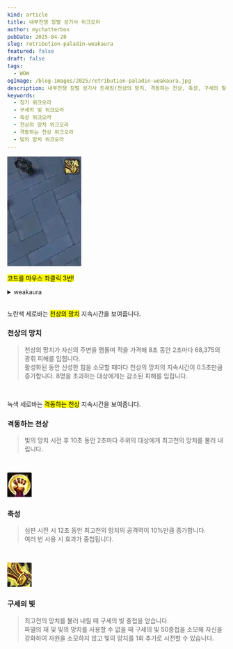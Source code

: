 ```yaml
---
kind: article
title: 내부전쟁 징벌 성기사 위크오라
author: mychatterbox
pubDate: 2025-04-20
slug: retribution-paladin-weakaura
featured: false
draft: false
tags:
  - WOW
ogImage: /blog-images/2025/retribution-paladin-weakaura.jpg
description: 내부전쟁 징벌 성기사 트래킹(천상의 망치, 격동하는 천상, 축성, 구세의 빛) 위크오라 입니다.
keywords:
  - 징기 위크오라
  - 구세의 빛 위크오라
  - 축성 위크오라
  - 천상의 망치 위크오라
  - 격동하는 천상 위크오라
  - 빛의 망치 위크오라
---
```


![징기 위크오라](../../assets/blog-images/2025/retribution-paladin-weakaura.webp)

<mark>코드를 마우스 좌클릭 3번!</mark>

<details>
<summary>weakaura</summary>
!WA:2!TM16ZTX11Dbb)OcJtkjKmJSSJ1AMygbzkk(s0uASCdajijKibPwa9kwQy3f7fyxtGDxV7csczR0AAhxg34ex04ALg)ibonUo11jbPX2zgNuh(H4zCMP9eg3w1mt70Yp0pyl)HY)bCpN7UlaOi10p0YziW9X5EUN79EU)o)oxe6mrDuosFdC0(gnA5OQrvx5ZTUIPTkZoHC(5vTnTS6irj9lDjzBvHSMMLC1TuwuUOzQXRn3qPzYtixm1AYvC1mTN1Yv30WjsTI2MvSsL30qzKbhP)(hQHSrES)5m1nCvglz6SjfB4njJzwY0(eHcfk8GvSlzDNAUUwoh7WhMMH(0npCZP4WdBlNNR(reDCLTDJOuq3q3rlsc8l3il7ARxSiZ2zF9y7x8PQRYuQuOq2Qwm7Pso9CtC6Pt4IveLRylp4YowSsLsP6ezDNkkSfygUzqP1xQrUXINjBUmzJlMTzxZzZWUeZmxYPNorfCgvSkjxLzlY7vzkMCjxnrd5YmC9xXW3eISbUIz2gYLodAAO1)A1Kn0lltlKrGF)jwLj7WY4AZmk6QDRqxjmmnyRPIMhjroYyTDy4gPQZYKO0sb6jrzzDJjG7fha0d8fGdaXWV746BXEbV5Cx1XfHiRi)Sjrjtz1js4OFjwxILRGhNrsGBe57coCeX8LKDCOskUYLWLfvCnfF)aVJQWHdpx4(77iIo5rrcR4DmQv377KQfzwDM5rQiBZeMOsPscNvt3Lv3Mp7K1lY9n8fpdAf38QELNTqbhM7UuCyLr7wCG(6VVHQ7AM3FrS3qVXE6wx1QJR9Qp3h(2)iHp(PF7p6LUYhV8pRMdRubUNfePrbB8aa3pLDLdVHNt3eut0mRKzmXKjtpyfD1gJeRs5z1v)stF(k(oIPmWzpSDvpZyQ3D(V6e7a)tb37lOxmI9sbD8uZ)v(pWoQthk6E(7n0nkyA7DQgruUKLMC4O5pXkhPUokvgZk25z31oGBQ2LkjE0tp0iYwnKvF4koUm1z0n2jmP6UGDbrwlpE9s1CrJmlQBXKS6ipkIz5SSLCpTLQSld2pCBB9kstLE4rGpn6ufb6ic0zpkEJ26ziN9CmJf6lpDaoMPkZr44cp6LfeeIGMTG(X7V3b6xq1mc2IW2i9dPFrCahq)bp(OcYgQcD)y5l4)x3XeqnqDnY23v7neHzOwt1mNNHjbr)f9a7(nrp2ptTk0Ta0pZrBvYa43m1vD2NYWdn0i3)W4cxaUNiWEJSbkzYLqKGmExELG7a2h8zH7gUt4UG9a3o0DeuRFFOlrUsS6ehqUImdMTE(mAMloRHeSFR7ym)TAH5SnlAZCCeoaxJXiDTMnEBMxnn67S84YvvWwMFnsvobnlrZ2ABsZR7W)kq30Qkh6lMFEPAnh2EVLt978SXv6CDuGzKDZRLlVjczOr1NKUE4vxYgvYSgLQkHR9gLBjy0(H9ypvCXzqanBCmEMdTrG7tw7UnjNfXpKDnTJ(Gw7Uyln3QzClLoaODVA0ophaBFkdo69p4O9J7fhUrBddNxplFpdAZkJ1yAqbjskWGSjC3x3ZoEyuZZJ)tNB0btP9bL5ZdoDQsnWr3Mjueh79erbxiIm0TO7inu1DE4kgiC)cSbLnQAf1)MGhO60Mf1ZBD0cCjmnoGpwBmU)RnZTITHGFBp0qxK8cdQn8fjFqRoL5Q2xDZG(4V(oGp3RTULVVG3n2dEx7yNWxeISX8mMvCcJ0vKUIRHHvCKDjmAC9FFFkO3J1f01AiglHusBxgQfwZdvjNjh1iSpitoc2nSpGxU8nJ95hXn3c6o6kLyAbIZq4u4(HUQrkN30k3P194Iac54F4H6KZkNREzwolBwEDcRmS1DSfzC8la9uRzFDFVowc3iTv2unhTeLwN3ztu2eXpD2zT2nVrmSVjb7L)S6QUAjIJv3Wtv6lXu5n(4wF(B0muIvuoF1CfkzAARTkxacuuVqvisDBtxCYjSVePNnDYTzfz5xqKuMQvSB00OwfDQ1ZNZvdpB1WRMvHUSXnusuR7(gnkVAHQZ7kFqOVW18f1WvmTS5IAwD4T7OjJ34BrMXkQ3(dpc059cD867WVvpH9Bn0A82wepDpRTS1YN1VG3(HVdH0ABst(JHSco3MzpD2PtLo5QEcLZIoMgm7SZ1smkq7N1xjNZxjBYAcAurJPxuZ9ulhelsco0k72w3Gddq8b4OAgiRhBnROuzoPbCPQsyJ5LQ1SnPe2MLy0yw2h5mVK9LqcoiNRDA7XWyqQ713Sk6rXbNVsSNboCxpHeWfb6Vh4hggluxvh5OLhjUuLp0MyYZBGwRwnRfSAXDXUGhNrUgga1G9CXNo(4PsJ1tGaZCJRERHV3Br8ha9XL(ehShX8AS8ZpcS7E3XYliBRlJNedgp94k82Doi2ZndVDDZMa(IlixQclm2Ey4TtqbdG3jKDEnzJIiOApW7iTmcXGhyUvHQ9aVLNGWphENWWVyFDH9B1bUEI7ZnazhiVKgK613HIdhrsrVSLPTB9w8cwk0bBcd6H)PxOviCh6kKdpW8bUUg9bgV(wh(IXeC1ygCvr)vYeP5jq8DhJIaq8a2QM6Rv)Oo7pMW9TvPgERs12FnNpF47TJfsZHFrH(6tW10XLClpqZMJrn39Jz3nxzio)MMaSomEJ4ZNp9qjp5iZXwuS1LAXfjKQtz1rBmg5FyD7NfJ7hNyKCSPmlvv4qcZGHiHrtqe7GPddFEIf)1Ze)G)VZnhULiT4akV0oHhqzaIY7iyWPwgXCinAKxG1EcUnsN5JR7qEIQBXzr3qlXLmnlt8ZhkbHnlbpyaV5713(diZ0JWKL0lxMHS3cuymHbxhHFZpF1X9taX7gEG7ngOuKciajGXG4HHPIGhae9CMwDum)Kd1G3xIcGtPhrPaU3WV8)jCYEAGaQ5zjPKLCKS2RErdtBMFcJ8wtABBA7iTAWsLsLqBLbGz4mNtuDHjhAXYN9(HzBYxgMtcoLsfpQX)oAEHOFDIEYNbjMSgNfeZXJz2QEmZIZJ7tu8AW5MfyX5)9(d)TCmkYzsQoL0O34G)Do9fDjI3zoV0jhJaR0iAoCWhz8YPTcrIqIZWz)RfNFFu408Dv(e5VnjbxCJPK5B6MfequExniNeXjQ0(uU2B(Cx7j)X2vm4juc)M1ZBwwr3WJGiZPoTcM2CrMJlCp7ZQJj0XOzKAobfYmpZJ7Bx8LcydoGR1xyRmKUo2rdW5dblWP)algW4b(TiVMj941axAL7eE8WWYOp7tGegGNuc(kWtb)jWkWx9XHNwc(tXb81GNbELqq9q4a(ZGAHG)C(fl4BIgQT(LeovfzvkPmHSzHxie883oCLqW3c(lHVTe8IWlb)f8OMWlJQ67UF4zdbFD4B8FTwXsMloHn7rQWmYxDUBQ)(g8iEHUPowLilxYpOR2YutuWW1uQ46AAmlUHJoGCvKvd9PnqED7QbvniiATIbJMBRjOQs8gZWtTDvQyWnHW8HgeLSovzAEs73oFetJhuoDYBoHxcXW37uyKZUGVppAYRQb)1sWRjb)aE1)gj)Om)TnJOwcp2lPXd211Ed9S2sChNfyOTJec5H)UvSRBvIhhd(7WYkZjMkzMSsw3b3hZLvoNIPrfhD1C4EMULftvd(r855hlb)uEHg8pF9Dc)eEH3CV3Y3(uWB0f8dFg4D1GFjSQpIgbvHiwnr0odVLy8wvqIM4UqDEIUZvPKdJlxhBzuNSh4QsW)Qe8VOmWqhz0Joauvd(h1GrH3hX)q8dmD2766tNT5n9dp0rG37uei7hib)dsWVrdao0g8aIdJqLd0cCRJmYKNoYlGFyjmeKQ3WeefHu9R3jc8F0Zf7rsLAPt)iid4)jnEEYf2GoUYXFYa(lT0yU4IjtNDcX4ZKCzmpvhIjVMnwIeutKx3wWl6lCAnUlropggyq8o7cBJY9(x557FcmI)Bnbpe)6SLS09CKYIKl720ct75DIomg1hzfOb)90l003q9rke(RKGLKw5Ou(q25QgcUj4M5GEH2aHqzE5x472o1FWhESJL7t(KpbzCUNwzLKOzEiAnCOx)aJAuXgHFUn4t1UCt0uFAq0xcro)vCeSs7BTX1xa9Of8aRcY(MsS7S7tzGJoA)dnmHADEPMzERRTPKVHmn82M82y5Ca8bQXr4tGHsBDPq)8MOuY9Y61OxNM8yych)4cDNvm1KtMuSBongNnZobfYGeAGn3SFxopu3DFXT2d)vooM3lQCGU7U3hL)CI05cYUrMpgAQ4L6RvFiNLjz8Ihi2LJTjnYWRaBZuGzZAUanfxN0gQr2wUpKAi6BnnbNnxQp5YC2tBzfTPvJlM4uPXLllxS56PV2BR1AR9wVVnpf4IT96TTEdSE6B8FVhh1PM)P0XgW)SLI8BXEuUOTV)(Onve5yGn0nRKSLdtL63U7EB2TpdcsISKDkWvGUHVpPVKxU3ixgEl0bLC(Yy9b)FZx6g4W8)FolBXrzBDsUUT4n82rpJFgioxn0(X7zym(mym(93kg)MF)J2ITVm(DCkHQNSlEy(7gdZVRoPa9EymlfAJwVCHhYc)jEVUpuYJ5UKBjQ8WlZtphN2qjO0lHpgUVD1gFbKaaYvWIIIJKf(onjlO1KSaYO4zRcVsyIVW2KBVrZxROftIDpxwbeN3riTmsvCrHeipXaIdpFmIwbrO4ftKgZWK4vCfK44lJt(3ngXl5jLkapAi4Xcdx2tHFzn4pIEBf4pg(Ep5TX5tEOfQZPfYZFuZpSOFe5F5uyKxEmtmqE)8c8q483Rumy3aExPLdY3(oWyCwD2cZ2hf2AKu0pjaMzk7cXvvN1W5cntY4cZWu1LVGVKoxW7H0ZXFdDmi2KPZw4CJo(8d5omgCtPSorz2lI6gbVDLR3yH3BQV4W0dyVJq1qNgdvIGQyIPtsPVsNJv5NJEHqR5us2WLKqjv6mPgpPvNTCi2EZ2CtM9CiVuBErVfGxR0NdTHVbrVPbndw7zSPJpZCzNnX0Xh7KXhF8uztDMK15xD4oPHGutFlWdahFzKamX0WrZ7D)B8cx7jE8R9Ixr4JE1x8A)SRe8w39G37)YBnR3hAW2Uj30s7dP2z4LeYb6EoXXhp34PotQ0jZnv8zMjPyUjsLovMP6U3w3EXuM2QMBDtpg)s2PLGoJqmvi(gebQvIQWtVumSc)3jzPWE1J7)9KHxZ)XHnW9E6De9PxTwZMMaVyBD5MxVdoF71do9C(FF(EfuzLCLpN)3NFtOaEIsPJhmCHd6lFSafSD9EE(YkINTxnmmDOOvdfDPqeZUwwir32QtmnCz6jJYg0SI3t3fczcUCWVKv0r9w3jc3ovsIN49ERxnuirlolYTMLmsrezR9RJoAdtBD8uJRSLptsXSPgl(0WjIaNmIvhTCw95NVYrR7yjBpp)fiVDEkKPUwiIjiNif)hBHlqZlU46O96KNkMKZxdVWmr22(vvIar)0idN)zFEsw7(dB8AF034B9Xp3v(ON(Bk45Ic)BywJeLjIPdLqzYL0DC9YyKynHmPigtfKOhl3J0eHsZ)TIA7LgBLr22)gdBZ24vdLER7HE7eTYZzzf5GF11WiYjYi)KrwLlJ3M35dfaK7)Q2TqW8YeKJSZZcSjWoI9gaStq(iCRpUmHU3(tHgKavtuDmYbHt)8)3eInh)(QHUpk(XR4NnymkoXtRr)8fYQKlWSTCeQp1SIP(sZMoB8PxZhMX7P7hC6mZahQa8g9qi4iuT3BiUD43RZx6jcGiherKOmHW0tOKHO7ZVVg6gUUtzttxTGFTijoORnHmGBNn46ykDvvMHy6KO7zn(HjMjgtePCmvwkxeiKVC8xy942(wS4yLyYgRZmOG7t6Vi18orcWEpqlS3XKX09nkMq2(cNo1HAv7qz4(V8HP1kZODFTF6l8H)KVd5z2c5KI3HGvVxmEY(J3q0yQXIpZaAXeFy86w7odNd9PM1QJGlC5sLglMjjEXRwGB0G4jzOWxn09sN4CIcrx4do3)d
</details>

<br>

노란색 세로바는 <mark>천상의 망치</mark> 지속시간을 보여줍니다.

### 천상의 망치

> 천상의 망치가 자신의 주변을 맴돌며 적을 가격해 8초 동안 2초마다 68,375의 광휘 피해를 입힙니다.  
> 활성화된 동안 신성한 힘을 소모할 때마다 천상의 망치의 지속시간이 0.5초만큼 증가합니다. 8명을 초과하는 대상에게는 감소된 피해를 입힙니다.

<br>

녹색 세로바는 <mark>격동하는 천상</mark> 지속시간을 보여줍니다.

### 격동하는 천상

> 빛의 망치 시전 후 10초 동안 2초마다 주위의 대상에게 최고천의 망치를 불러 내립니다.

<br>

![축성](../../assets/blog-images/2025/retribution-paladin-weakaura_2.jpg)

### 축성

> 심판 시전 시 12초 동안 최고천의 망치의 공격력이 10%만큼 증가합니다.  
> 여러 번 사용 시 효과가 중첩됩니다.

<br>

![구세의 빛](../../assets/blog-images/2025/retribution-paladin-weakaura_3.jpg)

### 구세의 빛

> 최고천의 망치를 불러 내릴 때 구세의 빛 중첩을 얻습니다.  
> 파멸의 재 및 빛의 망치를 사용할 수 없을 때 구세의 빛 50중첩을 소모해 자신을 강화하여 자원을 소모하지 않고 빛의 망치를 1회 추가로 시전할 수 있습니다.
